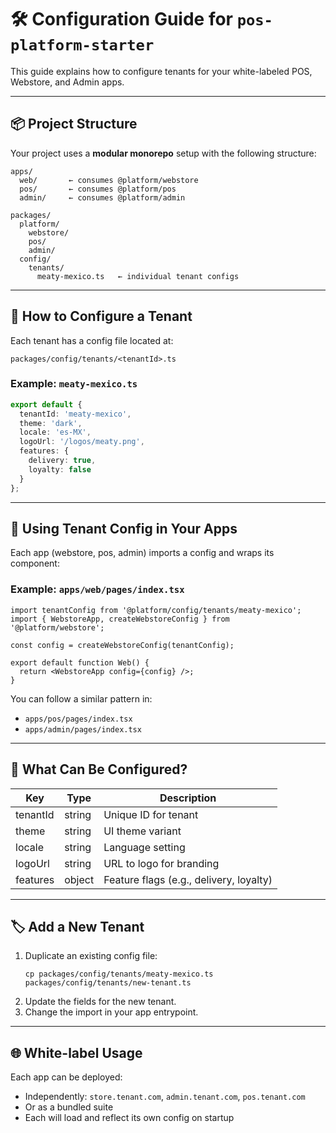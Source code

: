 # 🛠️ Configuration Guide for `pos-platform-starter`

This guide explains how to configure tenants for your white-labeled POS, Webstore, and Admin apps.

---

## 📦 Project Structure

Your project uses a **modular monorepo** setup with the following structure:

```
apps/
  web/       ← consumes @platform/webstore
  pos/       ← consumes @platform/pos
  admin/     ← consumes @platform/admin

packages/
  platform/
    webstore/
    pos/
    admin/
  config/
    tenants/
      meaty-mexico.ts   ← individual tenant configs
```

---

## 🔧 How to Configure a Tenant

Each tenant has a config file located at:

```
packages/config/tenants/<tenantId>.ts
```

### Example: `meaty-mexico.ts`
```ts
export default {
  tenantId: 'meaty-mexico',
  theme: 'dark',
  locale: 'es-MX',
  logoUrl: '/logos/meaty.png',
  features: {
    delivery: true,
    loyalty: false
  }
};
```

---

## 📲 Using Tenant Config in Your Apps

Each app (webstore, pos, admin) imports a config and wraps its component:

### Example: `apps/web/pages/index.tsx`
```tsx
import tenantConfig from '@platform/config/tenants/meaty-mexico';
import { WebstoreApp, createWebstoreConfig } from '@platform/webstore';

const config = createWebstoreConfig(tenantConfig);

export default function Web() {
  return <WebstoreApp config={config} />;
}
```

You can follow a similar pattern in:
- `apps/pos/pages/index.tsx`
- `apps/admin/pages/index.tsx`

---

## 🧩 What Can Be Configured?

| Key         | Type     | Description                              |
|-------------|----------|------------------------------------------|
| tenantId    | string   | Unique ID for tenant                     |
| theme       | string   | UI theme variant                         |
| locale      | string   | Language setting                         |
| logoUrl     | string   | URL to logo for branding                 |
| features    | object   | Feature flags (e.g., delivery, loyalty)  |

---

## 🏷️ Add a New Tenant

1. Duplicate an existing config file:
   ```
   cp packages/config/tenants/meaty-mexico.ts packages/config/tenants/new-tenant.ts
   ```
2. Update the fields for the new tenant.
3. Change the import in your app entrypoint.

---

## 🌐 White-label Usage

Each app can be deployed:
- Independently: `store.tenant.com`, `admin.tenant.com`, `pos.tenant.com`
- Or as a bundled suite
- Each will load and reflect its own config on startup